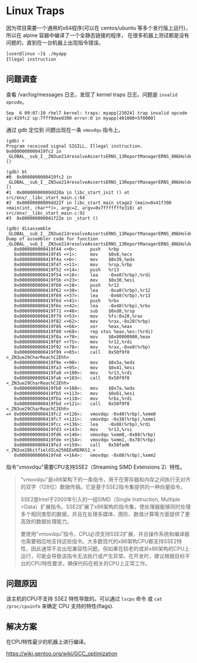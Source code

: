 # Linux Traps

因为项目需要一个通用的x64程序(可以在 centos/ubuntu 等多个发行版上运行)，所以在 alpine 容器中编译了一个全静态链接的程序，
在很多机器上测试都是没有问题的，直到在一台机器上出现指令错误。

```bash
[user@linux ~]$ ./myapp
Illegal instruction
```

## 问题调查

查看 /var/log/messages 日志，发现了 kernel traps 日志，问题是 `invalid opcode`。

```messages
Sep  6 09:07:10 rhel7 kernel: traps: myapp[23024] trap invalid opcode ip:419fc2 sp:7fff9deed300 error:0 in myapp[401000+5f0000]
```

通过 gdb 定位到 问题出现在一条 `vmovdqu` 指令上。

```gdb
(gdb) r
Program received signal SIGILL, Illegal instruction.
0x0000000000419fc2 in _GLOBAL__sub_I__ZN3ue214resolveAssertsERNS_13ReportManagerERNS_8NGHolderERKNS_14ExpressionInfoE ()

(gdb) bt
#0  0x0000000000419fc2 in _GLOBAL__sub_I__ZN3ue214resolveAssertsERNS_13ReportManagerERNS_8NGHolderERKNS_14ExpressionInfoE ()
#1  0x00000000009dd20a in libc_start_init () at src/env/__libc_start_main.c:64
#2  0x00000000009dd22f in libc_start_main_stage2 (main=0x41f398 <main(int, char**)>, argc=2, argv=0x7fffffffe318) at src/env/__libc_start_main.c:92
#3  0x000000000041f22e in _start ()

(gdb) disassemble _GLOBAL__sub_I__ZN3ue214resolveAssertsERNS_13ReportManagerERNS_8NGHolderERKNS_14ExpressionInfoE
Dump of assembler code for function _GLOBAL__sub_I__ZN3ue214resolveAssertsERNS_13ReportManagerERNS_8NGHolderERKNS_14ExpressionInfoE:
   0x0000000000419f44 <+0>:     push   %rbp
   0x0000000000419f45 <+1>:     mov    $0x8,%ecx
   0x0000000000419f4a <+6>:     mov    $0x39,%edx
   0x0000000000419f4f <+11>:    mov    %rsp,%rbp
   0x0000000000419f52 <+14>:    push   %r13
   0x0000000000419f54 <+16>:    lea    -0xe8(%rbp),%rdi
   0x0000000000419f5b <+23>:    mov    $0x30,%esi
   0x0000000000419f60 <+28>:    push   %r12
   0x0000000000419f62 <+30>:    lea    -0xa8(%rbp),%r12
   0x0000000000419f69 <+37>:    lea    -0x68(%rbp),%r13
   0x0000000000419f6d <+41>:    push   %rbx
   0x0000000000419f6e <+42>:    lea    -0x48(%rbp),%rbx
   0x0000000000419f72 <+46>:    sub    $0xd8,%rsp
   0x0000000000419f79 <+53>:    mov    %fs:0x28,%rax
   0x0000000000419f82 <+62>:    mov    %rax,-0x28(%rbp)
   0x0000000000419f86 <+66>:    xor    %eax,%eax
   0x0000000000419f88 <+68>:    rep stos %eax,%es:(%rdi)
   0x0000000000419f8a <+70>:    mov    $0x80000000,%eax
   0x0000000000419f8f <+75>:    mov    %r12,%rdi
   0x0000000000419f92 <+78>:    mov    %rax,-0xe0(%rbp)
   0x0000000000419f99 <+85>:    call   0x50f9f8 <_ZN3ue29CharReachC2Ehh>
   0x0000000000419f9e <+90>:    mov    $0x5a,%edx
   0x0000000000419fa3 <+95>:    mov    $0x41,%esi
   0x0000000000419fa8 <+100>:   mov    %r13,%rdi
   0x0000000000419fab <+103>:   call   0x50f9f8 <_ZN3ue29CharReachC2Ehh>
   0x0000000000419fb0 <+108>:   mov    $0x7a,%edx
   0x0000000000419fb5 <+113>:   mov    $0x61,%esi
   0x0000000000419fba <+118>:   mov    %rbx,%rdi
   0x0000000000419fbd <+121>:   call   0x50f9f8 <_ZN3ue29CharReachC2Ehh>
=> 0x0000000000419fc2 <+126>:   vmovdqu -0x48(%rbp),%xmm0
   0x0000000000419fc7 <+131>:   vmovdqu -0x38(%rbp),%xmm1
   0x0000000000419fcc <+136>:   lea    -0x88(%rbp),%rdi
   0x0000000000419fd3 <+143>:   mov    %r13,%rsi
   0x0000000000419fd6 <+146>:   vmovdqu %xmm0,-0x88(%rbp)
   0x0000000000419fde <+154>:   vmovdqu %xmm1,-0x78(%rbp)
   0x0000000000419fe3 <+159>:   call   0x50fad6 <_ZN3ue28bitfieldILm256EEoRERKS1_>
   0x0000000000419fe8 <+164>:   vmovdqu -0x88(%rbp),%xmm2
```

指令"vmovdqu"需要CPU支持SSE2（Streaming SIMD Extensions 2）特性。

> "vmovdqu"是x86架构下的一条指令，用于在寄存器和内存之间执行无对齐的双字（128位）数据传输。它是基于SSE2指令集提供的一种向量指令。
>
>SSE2是Intel于2000年引入的一组SIMD（Single Instruction, Multiple >Data）扩展指令。SSE2扩展了x86架构的指令集，使处理器能够同时处理多个相同类型的数据，并且在处理多媒体、图形、数值计算等方面提供了更高效的数据处理能力。
>
>要使用"vmovdqu"指令，CPU必须支持SSE2扩展，并且操作系统和编译器也需要相应地支持这些指令。大多数现代的x86架构CPU都支持SSE2特性，因此通常不会出现兼容性问题。但如果在较老的或非x86架构的CPU上运行，可能会导致该指令无法执行或产生异常。在开发时，建议根据目标平台的CPU特性要求，确保代码在相关的CPU上正常工作。

## 问题原因

该主机的CPU不支持 SSE2 特性导致的。可以通过 `lscpu` 命令 或 `cat /proc/cpuinfo` 来确定 CPU 支持的特性(flags).


## 解决方案

在CPU特性最少的机器上进行编译。






https://wiki.gentoo.org/wiki/GCC_optimization